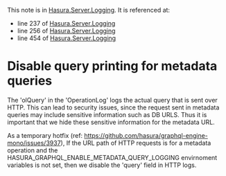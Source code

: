 This note is in [Hasura.Server.Logging](https://github.com/hasura/graphql-engine/blob/master/server/src-lib/Hasura/Server/Logging.hs#L268).
It is referenced at:
  - line 237 of [Hasura.Server.Logging](https://github.com/hasura/graphql-engine/blob/master/server/src-lib/Hasura/Server/Logging.hs#L237)
  - line 256 of [Hasura.Server.Logging](https://github.com/hasura/graphql-engine/blob/master/server/src-lib/Hasura/Server/Logging.hs#L256)
  - line 454 of [Hasura.Server.Logging](https://github.com/hasura/graphql-engine/blob/master/server/src-lib/Hasura/Server/Logging.hs#L454)

# Disable query printing for metadata queries

The 'olQuery' in the 'OperationLog' logs the actual query that is sent over HTTP.
This can lead to security issues, since the request sent in metadata queries may
include sensitive information such as DB URLS. Thus it is important that we hide
these sensitive information for the metadata URL.

As a temporary hotfix (ref: https://github.com/hasura/graphql-engine-mono/issues/3937),
If the URL path of HTTP requests is for a metadata operation and the
HASURA_GRAPHQL_ENABLE_METADATA_QUERY_LOGGING envirnoment variables is not set, then
we disable the 'query' field in HTTP logs.

